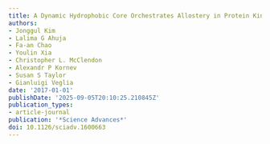 ```yaml
---
title: A Dynamic Hydrophobic Core Orchestrates Allostery in Protein Kinases
authors:
- Jonggul Kim
- Lalima G Ahuja
- Fa-an Chao
- Youlin Xia
- Christopher L. McClendon
- Alexandr P Kornev
- Susan S Taylor
- Gianluigi Veglia
date: '2017-01-01'
publishDate: '2025-09-05T20:10:25.210845Z'
publication_types:
- article-journal
publication: '*Science Advances*'
doi: 10.1126/sciadv.1600663
---
```

